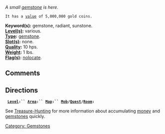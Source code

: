 *A small [gemstone](:Category:_Gemstones.md "wikilink") is here.*

`It has a `[`value`](Object_Worth.md "wikilink")` of 5,000,000 gold coins.`

**Keyword(s):** gemstone, radiant, sunstone.  
**[Level(s)](Object_Level.md "wikilink"):** various.  
**[Type](:Category:_Object_Types.md "wikilink"):**
[gemstone](:Category:_Gemstones.md "wikilink").  
**[Slot(s)](Object_Slots.md "wikilink"):** none.  
**[Quality](Object_Quality.md "wikilink"):** 10 hps.  
**[Weight](Object_Weight.md "wikilink"):** 1 lbs.  
**[Flag(s)](:Category:_Object_Flags.md "wikilink"):**
[nolocate](NoLocate_Flag.md "wikilink").  

## Comments

## Directions

` `**[`Level`](Object_Level.md "wikilink")`:`` `[`Area`](:Category:_Areas.md "wikilink")`:`` `[`Map`](:Category:_Maps.md "wikilink")`:`` `[`Mob`](:Category:_Mobs.md "wikilink")`/`[`Quest`](:Category:_Ticket_Quests.md "wikilink")`/`[`Room`](:Category:_Rooms.md "wikilink")`:`**

See [Treasure-Hunting](Treasure-Hunting.md "wikilink") for more
information about accumulating [money](:Category:_Money.md "wikilink")
and [gemstones](:Category:_Gemstones.md "wikilink") quickly.

[Category: Gemstones](Category:_Gemstones "wikilink")
